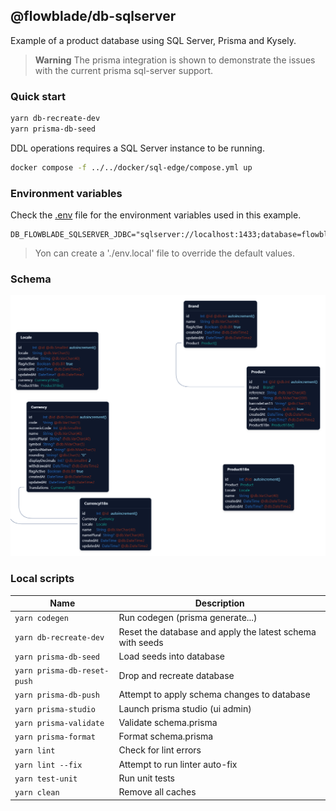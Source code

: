 ## @flowblade/db-sqlserver

Example of a product database using SQL Server, Prisma and Kysely. 

> **Warning** The prisma integration is shown to demonstrate the issues with the current prisma sql-server support.

### Quick start

```bash
yarn db-recreate-dev
yarn prisma-db-seed
```

DDL operations requires a SQL Server instance to be running.

```bash
docker compose -f ../../docker/sql-edge/compose.yml up
```

### Environment variables

Check the [.env](./.env) file for the environment variables used in this example.

```
DB_FLOWBLADE_SQLSERVER_JDBC="sqlserver://localhost:1433;database=flowblade;user=sa;password=FlowbladeSADev123;trustServerCertificate=true;encrypt=false"
```

> Yon can create a './env.local' file to override the default values.

### Schema

![schema.png](docs%2Fimages%2Fschema.png)

### Local scripts

| Name                        | Description                                               |
|-----------------------------|-----------------------------------------------------------|
| `yarn codegen`              | Run codegen (prisma generate...)                          |
| `yarn db-recreate-dev`      | Reset the database and apply the latest schema with seeds |
| `yarn prisma-db-seed`       | Load seeds into database                                  |
| `yarn prisma-db-reset-push` | Drop and recreate database                                |
| `yarn prisma-db-push`       | Attempt to apply schema changes to database               |
| `yarn prisma-studio`        | Launch prisma studio (ui admin)                           |
| `yarn prisma-validate`      | Validate schema.prisma                                    |
| `yarn prisma-format`        | Format schema.prisma                                      |
| `yarn lint`                 | Check for lint errors                                     |
| `yarn lint --fix`           | Attempt to run linter auto-fix                            |
| `yarn test-unit`            | Run unit tests                                            |
| `yarn clean`                | Remove all caches                                         |
